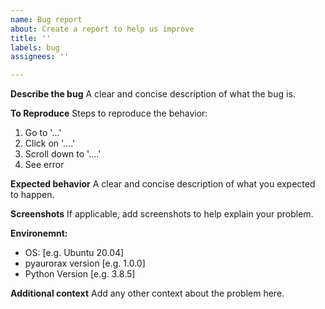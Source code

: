 ```yaml
---
name: Bug report
about: Create a report to help us improve
title: ''
labels: bug
assignees: ''

---
```


**Describe the bug**
A clear and concise description of what the bug is.

**To Reproduce**
Steps to reproduce the behavior:
1. Go to '...'
2. Click on '....'
3. Scroll down to '....'
4. See error

**Expected behavior**
A clear and concise description of what you expected to happen.

**Screenshots**
If applicable, add screenshots to help explain your problem.

**Environemnt:**
 - OS: [e.g. Ubuntu 20.04]
 - pyaurorax version [e.g. 1.0.0]
 - Python Version [e.g. 3.8.5]

**Additional context**
Add any other context about the problem here.
